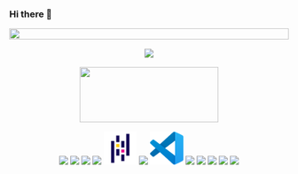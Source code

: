 ### Hi there 👋

<!--📏LINE-->
<img src="https://i.imgur.com/dBaSKWF.gif" height="20" width="100%">
<p align="center">

<!--🐱CAT-->
<p align="center">
<img src="https://media.giphy.com/media/WUlplcMpOCEmTGBtBW/giphy.gif" width="100">

<!--🤔INTERESTTITLE-->
<p align="center">
<img src="https://static.wixstatic.com/media/a16962_c0ed495c00344517b18bc496a93662fa~mv2.jpg/v1/fit/w_2500,h_1330,al_c/a16962_c0ed495c00344517b18bc496a93662fa~mv2.jpg" height="100" width="250">


<!--🖼️🖼️INTERSTLOGOS-->
<p align="center">
<img src="https://www.vectorlogo.zone/logos/python/python-icon.svg" width="60">
<img src="https://www.vectorlogo.zone/logos/djangoproject/djangoproject-icon.svg" width="60">
<img src="https://www.vectorlogo.zone/logos/pocoo_flask/pocoo_flask-icon.svg" width="60">
<img src="https://www.vectorlogo.zone/logos/getpostman/getpostman-icon.svg" width="60">
<img src="https://raw.githubusercontent.com/devicons/devicon/1119b9f84c0290e0f0b38982099a2bd027a48bf1/icons/pandas/pandas-original.svg" width="60">
<img src="https://www.vectorlogo.zone/logos/mysql/mysql-icon.svg" width="60">
<img src="https://raw.githubusercontent.com/github/explore/80688e429a7d4ef2fca1e82350fe8e3517d3494d/topics/visual-studio-code/visual-studio-code.png" width="60">
<img src="https://www.vectorlogo.zone/logos/linux/linux-icon.svg" width="60">
<img src="https://raw.githubusercontent.com/todogroup/todogroup.org/1d3dc3dccb59fbbb4cc7a39db5d173e2cd33d8a4/static/img/logo_aws.svg" width="60">
<img src="https://www.vectorlogo.zone/logos/golang/golang-icon.svg" width="60">
<img src="https://www.vectorlogo.zone/logos/opencv/opencv-icon.svg" width="60">
<img src="https://www.vectorlogo.zone/logos/github/github-icon.svg" width="60">
</h4>
